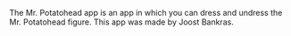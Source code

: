 The Mr. Potatohead app is an app in which you can dress and undress the Mr. Potatohead figure.
This app was made by Joost Bankras.
